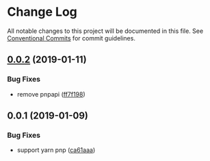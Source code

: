 # Change Log

All notable changes to this project will be documented in this file.
See [Conventional Commits](https://conventionalcommits.org) for commit guidelines.

## [0.0.2](https://github.com/egoist/poi/compare/@poi/pnp-webpack-plugin@0.0.1...@poi/pnp-webpack-plugin@0.0.2) (2019-01-11)

### Bug Fixes

- remove pnpapi ([ff7f198](https://github.com/egoist/poi/commit/ff7f198))

## 0.0.1 (2019-01-09)

### Bug Fixes

- support yarn pnp ([ca61aaa](https://github.com/egoist/poi/commit/ca61aaa))
